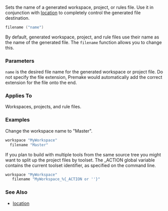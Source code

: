 Sets the name of a generated workspace, project, or rules file. Use it in conjunction with [location](location.md) to completely control the generated file destination.

```lua
filename ("name")
```

By default, generated workspace, project, and rule files use their name as the name of the generated file. The `filename` function allows you to change this.


### Parameters ###

`name` is the desired file name for the generated workspace or project file. Do not specify the file extension, Premake would automatically add the correct extension for the file onto the end.


### Applies To ###

Workspaces, projects, and rule files.


### Examples ###

Change the workspace name to "Master".

```lua
workspace "MyWorkspace"
  filename "Master"
```

If you plan to build with multiple tools from the same source tree you might want to split up the project files by toolset. The _ACTION global variable contains the current toolset identifier, as specified on the command line.

```lua
workspace "MyWorkspace"
   filename "MyWorkspace_%{_ACTION or ''}"
```

### See Also ###

* [location](location.md)
